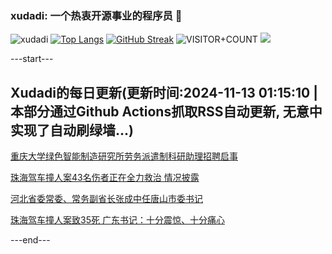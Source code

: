 ### xudadi: 一个热衷开源事业的程序员 👋

![xudadi](https://github-readme-stats-git-masterorgs-github-readme-stats-team.vercel.app/api?username=xudadi)
[![Top Langs](https://github-readme-stats.vercel.app/api/top-langs/?username=xudadi)](https://github.com/anuraghazra/github-readme-stats)
[![GitHub Streak](https://streak-stats.demolab.com?user=xudadi&locale=zh_Hans)](https://git.io/streak-stats)
![VISITOR+COUNT](https://komarev.com/ghpvc/?username=xudadi&label=VISITOR+COUNT)
![](https://raw.githubusercontent.com/xudadi/xudadi/main/assets/github-contribution-grid-snake.svg)


---start---

## Xudadi的每日更新(更新时间:2024-11-13 01:15:10 | 本部分通过Github Actions抓取RSS自动更新, 无意中实现了自动刷绿墙...)

[重庆大学绿色智能制造研究所劳务派遣制科研助理招聘启事](https://www.gongkaoleida.com/article/2191806)

[珠海驾车撞人案43名伤者正在全力救治 情况披露](https://m.163.com/news/article/JGQOS34A0001899O.html)

[河北省委常委、常务副省长张成中任唐山市委书记](https://m.163.com/news/article/JGQMJKOA0514R9P4.html)

[珠海驾车撞人案致35死 广东书记：十分震惊、十分痛心](https://m.163.com/news/article/JGQMC0RO0001899O.html)

---end---
